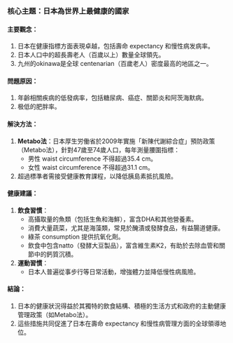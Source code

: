 ### 核心主題：日本為世界上最健康的國家

#### 主要觀念：
1. 日本在健康指標方面表現卓越，包括壽命 expectancy 和慢性病发病率。
2. 日本人口中的超長壽老人（百歲以上）數量全球領先。
3. 九州的okinawa是全球 centenarian（百歲老人）密度最高的地區之一。

#### 問題原因：
1. 年齡相關疾病的低發病率，包括糖尿病、癌症、關節炎和阿茨海默病。
2. 极低的肥胖率。

#### 解決方法：
1. **Metabo法**：日本厚生労働省於2009年實施「新陳代謝綜合症」預防政策（Metabo法），針對47歲至74歲人口，每年測量腰圍指標：
   - 男性 waist circumference 不得超過35.4 cm。
   - 女性 waist circumference 不得超過31.1 cm。
2. 超過標準者需接受健康教育課程，以降低胰島素抵抗風險。

#### 健康建議：
1. **飲食習慣**：
   - 高攝取量的魚類（包括生魚和海鮮），富含DHA和其他營養素。
   - 消費大量蔬菜，尤其是海藻類，常見於醃漬或發酵食品，有益腸道健康。
   - 綠茶 consumption 提供抗氧化劑。
   - 飲食中包含natto（發酵大豆製品），富含維生素K2，有助於去除血管和關節中的鈣質沉積。
2. **運動習慣**：
   - 日本人普遍從事步行等日常活動，增強體力並降低慢性病風險。

#### 結論：
1. 日本的健康狀況得益於其獨特的飲食結構、積極的生活方式和政府的主動健康管理政策（如Metabo法）。
2. 這些措施共同促進了日本在壽命 expectancy 和慢性病管理方面的全球領導地位。